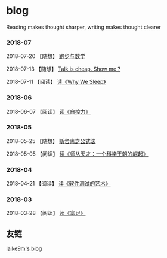 # blog
Reading makes thought sharper, writing makes thought clearer

### 2018-07

2018-07-20 【随想】 [跑步与数学](https://github.com/shidenggui/blog/issues/8)

2018-07-13 【随想】 [Talk is cheap. Show me ? ](https://github.com/shidenggui/blog/issues/7)

2018-07-11 【阅读】 [读《Why We Sleep》](https://github.com/shidenggui/blog/issues/6)

### 2018-06

2018-06-07 【阅读】 [读《自控力》](https://github.com/shidenggui/blog/issues/5)

### 2018-05

2018-05-25 【随想】 [断舍离之公式法](https://github.com/shidenggui/blog/issues/4)

2018-05-05 【阅读】 [读《师从天才：一个科学王朝的崛起》](https://github.com/shidenggui/blog/issues/3)

### 2018-04

2018-04-21 【阅读】 [读《软件测试的艺术》](https://github.com/shidenggui/blog/issues/2)

### 2018-03

2018-03-28 【阅读】 [读《富足》](https://github.com/shidenggui/blog/issues/1)

## 友链

[laike9m's blog](https://laike9m.com/blog/)


